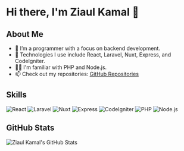 # Hi there, I'm Ziaul Kamal 👋

## About Me
- 🔭 I’m a programmer with a focus on backend development.
- 🌱 Technologies I use include React, Laravel, Nuxt, Express, and CodeIgniter.
- 👨‍💻 I'm familiar with PHP and Node.js.
- 📫 Check out my repositories: [GitHub Repositories](https://github.com/ziaulkamal?tab=repositories)

## Skills
![React](https://img.shields.io/badge/React-20232A?style=for-the-badge&logo=react&logoColor=61DAFB)
![Laravel](https://img.shields.io/badge/Laravel-FF2D20?style=for-the-badge&logo=laravel&logoColor=white)
![Nuxt](https://img.shields.io/badge/Nuxt-00C58E?style=for-the-badge&logo=nuxt.js&logoColor=white)
![Express](https://img.shields.io/badge/Express-000000?style=for-the-badge&logo=express&logoColor=white)
![CodeIgniter](https://img.shields.io/badge/CodeIgniter-EF4223?style=for-the-badge&logo=codeigniter&logoColor=white)
![PHP](https://img.shields.io/badge/PHP-777BB4?style=for-the-badge&logo=php&logoColor=white)
![Node.js](https://img.shields.io/badge/Node.js-339933?style=for-the-badge&logo=node.js&logoColor=white)

## GitHub Stats
![Ziaul Kamal's GitHub Stats](https://github-readme-stats.vercel.app/api?username=ziaulkamal&show_icons=true)
